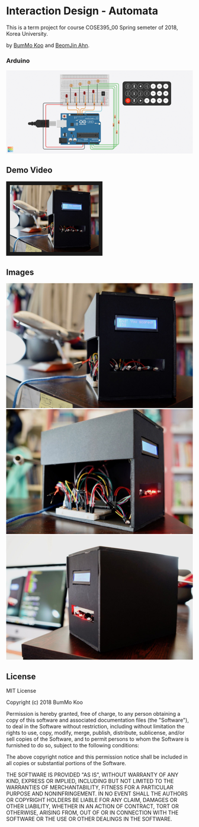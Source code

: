# Interaction Design - Automata

This is a term project for course COSE395_00 Spring semeter of 2018, Korea University.

by [BumMo Koo](https://github.com/gbmksquare) and [BeomJin Ahn](https://github.com/tigersdennn).

### Arduino

<img src="./images/tinkercad.png">



## Demo Video

<a href="http://www.youtube.com/watch?feature=player_embedded&v=31rE3fBkwqo" target="_blank"><img src="./images/BMA01330.jpg" 
alt="video" width="240" height="180" border="10" /></a>

## Images

<img src="./images/BMA01330.jpg">

<img src="./images/BMA01331.jpg">

<img src="./images/BMA01333.jpg">

## License

MIT License

Copyright (c) 2018 BumMo Koo

Permission is hereby granted, free of charge, to any person obtaining a copy of this software and associated documentation files (the "Software"), to deal in the Software without restriction, including without limitation the rights to use, copy, modify, merge, publish, distribute, sublicense, and/or sell copies of the Software, and to permit persons to whom the Software is furnished to do so, subject to the following conditions:

The above copyright notice and this permission notice shall be included in all copies or substantial portions of the Software.

THE SOFTWARE IS PROVIDED "AS IS", WITHOUT WARRANTY OF ANY KIND, EXPRESS OR IMPLIED, INCLUDING BUT NOT LIMITED TO THE WARRANTIES OF MERCHANTABILITY, FITNESS FOR A PARTICULAR PURPOSE AND NONINFRINGEMENT. IN NO EVENT SHALL THE AUTHORS OR COPYRIGHT HOLDERS BE LIABLE FOR ANY CLAIM, DAMAGES OR OTHER LIABILITY, WHETHER IN AN ACTION OF CONTRACT, TORT OR OTHERWISE, ARISING FROM, OUT OF OR IN CONNECTION WITH THE SOFTWARE OR THE USE OR OTHER DEALINGS IN THE SOFTWARE.